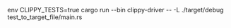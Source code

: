 env CLIPPY_TESTS=true cargo run --bin clippy-driver -- -L ./target/debug test_to_target_file/main.rs
